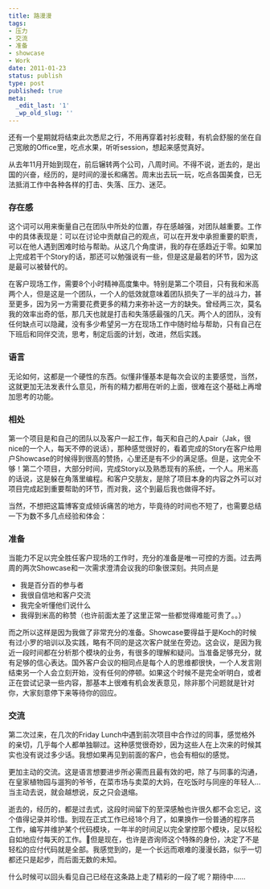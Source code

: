 ```yaml
---
title: 路漫漫
tags:
- 压力
- 交流
- 准备
- showcase
- Work
date: 2011-01-23
status: publish
type: post
published: true
meta:
  _edit_last: '1'
  _wp_old_slug: ''
---
```

还有一个星期就将结束此次悉尼之行，不用再穿着衬衫皮鞋，有机会舒服的坐在自己宽敞的Office里，吃点水果，听听session，想起来感觉真好。

从去年11月开始到现在，前后辗转两个公司，八周时间。不得不说，逝去的，是出国的兴奋，经历的，是时间的漫长和痛苦。周末出去玩一玩，吃点各国美食，已无法抵消工作中各种各样的打击、失落、压力、迷茫。

### 存在感

这个词可以用来衡量自己在团队中所处的位置，存在感越强，对团队越重要。工作中的具体表现是：可以在讨论中贡献自己的观点，可以在开发中承担重要的职责，可以在他人遇到困难时给与帮助。从这几个角度讲，我的存在感趋近于零。如果加上完成若干个Story的话，那还可以勉强说有一些，但是这是最若的环节，因为这是最可以被替代的。

在客户现场工作，需要8个小时精神高度集中。特别是第二个项目，只有我和米高两个人，但是这是一个团队，一个人的低效就意味着团队损失了一半的战斗力，甚至更多，因为另一方需要花费更多的精力来弥补这一方的缺失。曾经两三次，莫名我的效率出奇的低，那几天也就是打击和失落感最强的几天。两个人的团队，没有任何缺点可以隐藏，没有多少希望另一方在现场工作中随时给与帮助，只有自己在下班后和同伴交流，思考，制定后面的计划，改进，然后实践。

### 语言

无论如何，这都是一个硬性的东西。似懂非懂基本是每次会议的主要感觉，当然，这就更加无法发表什么意见，所有的精力都用在听的上面，很难在这个基础上再增加思考的功能。

### 相处

第一个项目是和自己的团队以及客户一起工作，每天和自己的人pair（Jak，很nice的一个人，每天不停的说话），那种感觉很好的，看着完成的Story在客户给用户Showcase的时候得到很高的赞扬，心里还是有不少的满足感。但是，这完全不够！第二个项目，大部分时间，完成Story以及熟悉现有的系统，一个人。用米高的话说，这是躲在角落里编程。和客户交朋友，是除了项目本身的内容之外可以对项目完成起到重要帮助的环节，而对我，这个到最后我也做得不好。

当然，不想把这篇博客变成倾诉痛苦的地方，毕竟待的时间也不短了，也需要总结一下为数不多几点经验和体会：

### 准备

当能力不足以完全胜任客户现场的工作时，充分的准备是唯一可控的方面。过去两周的两次Showcase和一次需求澄清会议我的印象很深刻。共同点是

* 我是百分百的参与者
* 我很自信地和客户交流
* 我完全听懂他们说什么
* 我得到米高的称赞（也许前面太差了这里正常一些都觉得难能可贵了。。）

而之所以这样是因为我做了非常充分的准备。Showcase要得益于是Koch的时候有过小罗的培训以及实践，略有不同的是这次客户就坐在旁边。这会议，是因为我近一段时间都在分析那个模块的业务，有很多的理解和疑问。当准备足够充分，就有足够的信心表达。国外客户会议的相同点是每个人的思维都很快，一个人发言刚结束另一个人会立刻开始，没有任何的停顿。如果这个时候不是完全听明白，或者正在尝试记录一些内容，那基本上很难有机会发表意见，除非那个问题就是针对你，大家刻意停下来等待你的回应。

### 交流

第二次过来，在几次的Friday Lunch中遇到前次项目中合作过的同事，感觉格外的亲切，几乎每个人都单独聊过。这种感觉很奇妙，因为这些人在上次来的时候其实也没有说过多少话。我想如果再见到前面的客户，也会有相似的感觉。

更加主动的交流。这是语言想要进步所必需而且最有效的吧，除了与同事的沟通，在皇家植物园与遛狗的爷爷，在菜市场与卖菜的大妈，在吃饭时与同座的年轻人…当主动去说，就会越想说，反之只会退缩。

逝去的，经历的，都是过去式，这段时间留下的至深感触也许很久都不会忘记，这个值得记录并珍惜。到现在正式工作已经18个月了，如果换作一份普通的程序员工作，编写并维护某个代码模块，一年半的时间足以完全掌控那个模块，足以轻松自如地应付每天的工作。但是现在，也许是咨询师这个特殊的身份，决定了不是轻松的应付代码就是全部。我感觉到的，是一个长远而艰难的漫漫长路，似乎一切都还只是起步，而后面无数的未知。

什么时候可以回头看见自己已经在这条路上走了精彩的一段了呢？期待中……

